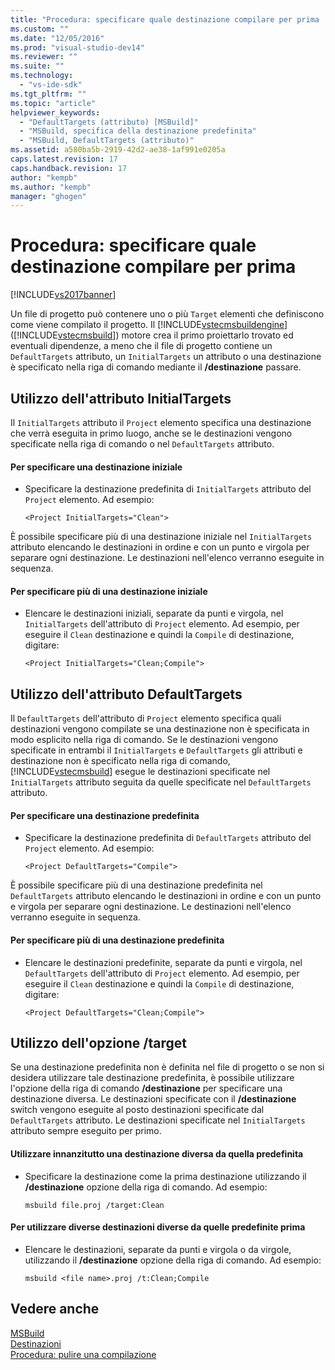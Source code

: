 ```yaml
---
title: "Procedura: specificare quale destinazione compilare per prima | Microsoft Docs"
ms.custom: ""
ms.date: "12/05/2016"
ms.prod: "visual-studio-dev14"
ms.reviewer: ""
ms.suite: ""
ms.technology: 
  - "vs-ide-sdk"
ms.tgt_pltfrm: ""
ms.topic: "article"
helpviewer_keywords: 
  - "DefaultTargets (attributo) [MSBuild]"
  - "MSBuild, specifica della destinazione predefinita"
  - "MSBuild, DefaultTargets (attributo)"
ms.assetid: a580ba5b-2919-42d2-ae38-1af991e0205a
caps.latest.revision: 17
caps.handback.revision: 17
author: "kempb"
ms.author: "kempb"
manager: "ghogen"
---
```

# Procedura: specificare quale destinazione compilare per prima
[!INCLUDE[vs2017banner](../code-quality/includes/vs2017banner.md)]

Un file di progetto può contenere uno o più `Target` elementi che definiscono come viene compilato il progetto. Il [!INCLUDE[vstecmsbuildengine](../msbuild/includes/vstecmsbuildengine_md.md)] ([!INCLUDE[vstecmsbuild](../extensibility/internals/includes/vstecmsbuild_md.md)]) motore crea il primo proiettarlo trovato ed eventuali dipendenze, a meno che il file di progetto contiene un `DefaultTargets` attributo, un `InitialTargets` un attributo o una destinazione è specificato nella riga di comando mediante il **/destinazione** passare.  
  
## <a name="using-the-initialtargets-attribute"></a>Utilizzo dell'attributo InitialTargets  
 Il `InitialTargets` attributo il `Project` elemento specifica una destinazione che verrà eseguita in primo luogo, anche se le destinazioni vengono specificate nella riga di comando o nel `DefaultTargets` attributo.  
  
#### <a name="to-specify-one-initial-target"></a>Per specificare una destinazione iniziale  
  
-   Specificare la destinazione predefinita di `InitialTargets` attributo del `Project` elemento. Ad esempio:  
  
     `<Project InitialTargets="Clean">`  
  
 È possibile specificare più di una destinazione iniziale nel `InitialTargets` attributo elencando le destinazioni in ordine e con un punto e virgola per separare ogni destinazione. Le destinazioni nell'elenco verranno eseguite in sequenza.  
  
#### <a name="to-specify-more-than-one-initial-target"></a>Per specificare più di una destinazione iniziale  
  
-   Elencare le destinazioni iniziali, separate da punti e virgola, nel `InitialTargets` dell'attributo di `Project` elemento. Ad esempio, per eseguire il `Clean` destinazione e quindi la `Compile` di destinazione, digitare:  
  
     `<Project InitialTargets="Clean;Compile">`  
  
## <a name="using-the-defaulttargets-attribute"></a>Utilizzo dell'attributo DefaultTargets  
 Il `DefaultTargets` dell'attributo di `Project` elemento specifica quali destinazioni vengono compilate se una destinazione non è specificata in modo esplicito nella riga di comando. Se le destinazioni vengono specificate in entrambi il `InitialTargets` e `DefaultTargets` gli attributi e destinazione non è specificato nella riga di comando, [!INCLUDE[vstecmsbuild](../extensibility/internals/includes/vstecmsbuild_md.md)] esegue le destinazioni specificate nel `InitialTargets` attributo seguita da quelle specificate nel `DefaultTargets` attributo.  
  
#### <a name="to-specify-one-default-target"></a>Per specificare una destinazione predefinita  
  
-   Specificare la destinazione predefinita di `DefaultTargets` attributo del `Project` elemento. Ad esempio:  
  
     `<Project DefaultTargets="Compile">`  
  
 È possibile specificare più di una destinazione predefinita nel `DefaultTargets` attributo elencando le destinazioni in ordine e con un punto e virgola per separare ogni destinazione. Le destinazioni nell'elenco verranno eseguite in sequenza.  
  
#### <a name="to-specify-more-than-one-default-target"></a>Per specificare più di una destinazione predefinita  
  
-   Elencare le destinazioni predefinite, separate da punti e virgola, nel `DefaultTargets` dell'attributo di `Project` elemento. Ad esempio, per eseguire il `Clean` destinazione e quindi la `Compile` di destinazione, digitare:  
  
     `<Project DefaultTargets="Clean;Compile">`  
  
## <a name="using-the-target-switch"></a>Utilizzo dell'opzione /target  
 Se una destinazione predefinita non è definita nel file di progetto o se non si desidera utilizzare tale destinazione predefinita, è possibile utilizzare l'opzione della riga di comando **/destinazione** per specificare una destinazione diversa. Le destinazioni specificate con il **/destinazione** switch vengono eseguite al posto destinazioni specificate dal `DefaultTargets` attributo. Le destinazioni specificate nel `InitialTargets` attributo sempre eseguito per primo.  
  
#### <a name="to-use-a-target-other-than-the-default-target-first"></a>Utilizzare innanzitutto una destinazione diversa da quella predefinita  
  
-   Specificare la destinazione come la prima destinazione utilizzando il **/destinazione** opzione della riga di comando. Ad esempio:  
  
     `msbuild file.proj /target:Clean`  
  
#### <a name="to-use-several-targets-other-than-the-default-targets-first"></a>Per utilizzare diverse destinazioni diverse da quelle predefinite prima  
  
-   Elencare le destinazioni, separate da punti e virgola o da virgole, utilizzando il **/destinazione** opzione della riga di comando. Ad esempio:  
  
     `msbuild <file name>.proj /t:Clean;Compile`  
  
## <a name="see-also"></a>Vedere anche
  [MSBuild](../msbuild/msbuild1.md)  
 [Destinazioni](../msbuild/msbuild-targets.md)   
 [Procedura: pulire una compilazione](../msbuild/how-to-clean-a-build.md)